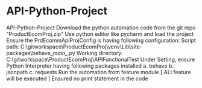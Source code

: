 # API-Python-Project
API-Python-Project
Download the python automation code from the git repo "ProductEcomProj.zip" 
Use python editor like pycharm and load the project 
Ensure the PrdEcommApiProjConfig is having following configuration: 
Script path: C:\gitworkspace\ProductEcomProj\venv\Lib\site-packages\behave\__main__.py 
Working directory: C:\gitworkspace\ProductEcomProj\APIFunctionalTest
Under Setting, ensure Python Interpreter having following packages installed
 a. behave
 b. jsonpath
 c. requests
Run the automation from feature module [ ALl feature will be executed ] Ensured no print statement in the code
